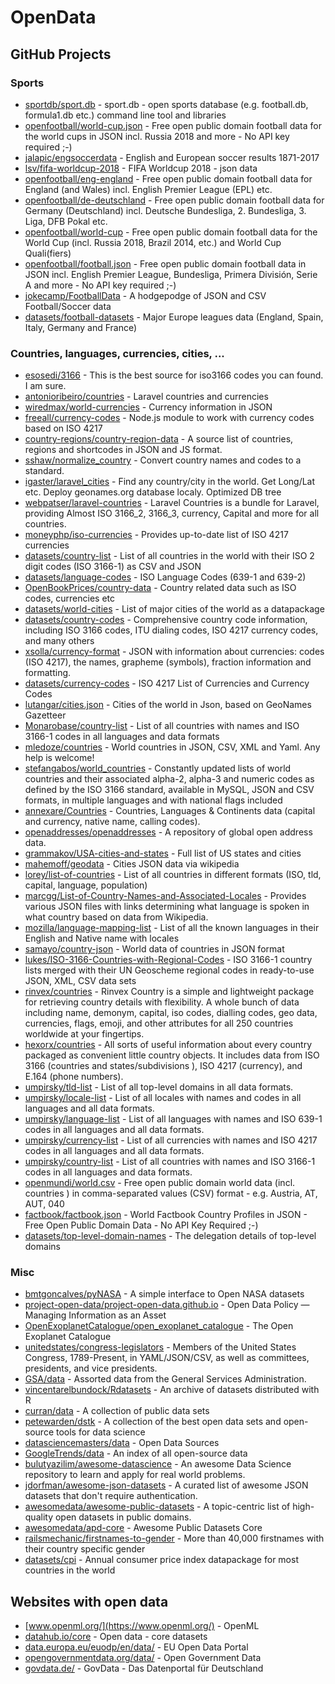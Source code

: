 # OpenData

## GitHub Projects

### Sports
* [sportdb/sport.db](https://github.com/sportdb/sport.db) - sport.db - open sports database (e.g. football.db, formula1.db etc.) command line tool and libraries 
* [openfootball/world-cup.json](https://github.com/openfootball/world-cup.json) - Free open public domain football data for the world cups in JSON incl. Russia 2018 and more - No API key required ;-) 
* [jalapic/engsoccerdata](https://github.com/jalapic/engsoccerdata) - English and European soccer results 1871-2017
* [lsv/fifa-worldcup-2018](https://github.com/lsv/fifa-worldcup-2018) - FIFA Worldcup 2018 - json data
* [openfootball/eng-england](https://github.com/openfootball/eng-england) - Free open public domain football data for England (and Wales) incl. English Premier League (EPL) etc.
* [openfootball/de-deutschland](https://github.com/openfootball/de-deutschland) - Free open public domain football data for Germany (Deutschland) incl. Deutsche Bundesliga, 2. Bundesliga, 3. Liga, DFB Pokal etc.
* [openfootball/world-cup](https://github.com/openfootball/world-cup) - Free open public domain football data for the World Cup (incl. Russia 2018, Brazil 2014, etc.) and World Cup Quali(fiers)
* [openfootball/football.json](https://github.com/openfootball/football.json) - Free open public domain football data in JSON incl. English Premier League, Bundesliga, Primera División, Serie A and more - No API key required ;-)
* [jokecamp/FootballData](https://github.com/jokecamp/FootballData) - A hodgepodge of JSON and CSV Football/Soccer data
* [datasets/football-datasets](https://github.com/datasets/football-datasets) - Major Europe leagues data (England, Spain, Italy, Germany and France)

### Countries, languages, currencies, cities, ...
* [esosedi/3166](https://github.com/esosedi/3166) - This is the best source for iso3166 codes you can found. I am sure. 
* [antonioribeiro/countries](https://github.com/antonioribeiro/countries) - Laravel countries and currencies
* [wiredmax/world-currencies](https://github.com/wiredmax/world-currencies) - Currency information in JSON
* [freeall/currency-codes](https://github.com/freeall/currency-codes) - Node.js module to work with currency codes based on ISO 4217
* [country-regions/country-region-data](https://github.com/country-regions/country-region-data) - A source list of countries, regions and shortcodes in JSON and JS format.
* [sshaw/normalize_country](https://github.com/sshaw/normalize_country) - Convert country names and codes to a standard.
* [igaster/laravel_cities](https://github.com/igaster/laravel_cities) - Find any country/city in the world. Get Long/Lat etc. Deploy geonames.org database localy. Optimized DB tree
* [webpatser/laravel-countries](https://github.com/webpatser/laravel-countries) - Laravel Countries is a bundle for Laravel, providing Almost ISO 3166_2, 3166_3, currency, Capital and more for all countries.
* [moneyphp/iso-currencies](https://github.com/moneyphp/iso-currencies) - Provides up-to-date list of ISO 4217 currencies
* [datasets/country-list](https://github.com/datasets/country-list) - List of all countries in the world with their ISO 2 digit codes (ISO 3166-1) as CSV and JSON
* [datasets/language-codes](https://github.com/datasets/language-codes) - ISO Language Codes (639-1 and 639-2)
* [OpenBookPrices/country-data](https://github.com/OpenBookPrices/country-data) - Country related data such as ISO codes, currencies etc
* [datasets/world-cities](https://github.com/datasets/world-cities) - List of major cities of the world as a datapackage
* [datasets/country-codes](https://github.com/datasets/country-codes) - Comprehensive country code information, including ISO 3166 codes, ITU dialing codes, ISO 4217 currency codes, and many others
* [xsolla/currency-format](https://github.com/xsolla/currency-format) - JSON with information about currencies: codes (ISO 4217), the names, grapheme (symbols), fraction information and formatting.
* [datasets/currency-codes](https://github.com/datasets/currency-codes) - ISO 4217 List of Currencies and Currency Codes
* [lutangar/cities.json](https://github.com/lutangar/cities.json) - Cities of the world in Json, based on GeoNames Gazetteer
* [Monarobase/country-list](https://github.com/Monarobase/country-list) - List of all countries with names and ISO 3166-1 codes in all languages and data formats
* [mledoze/countries](https://github.com/mledoze/countries) - World countries in JSON, CSV, XML and Yaml. Any help is welcome!
* [stefangabos/world_countries](https://github.com/stefangabos/world_countries) - Constantly updated lists of world countries and their associated alpha-2, alpha-3 and numeric codes as defined by the ISO 3166 standard, available in MySQL, JSON and CSV formats, in multiple languages and with national flags included
* [annexare/Countries](https://github.com/annexare/Countries) - Countries, Languages & Continents data (capital and currency, native name, calling codes).
* [openaddresses/openaddresses](https://github.com/openaddresses/openaddresses) - A repository of global open address data.
* [grammakov/USA-cities-and-states](https://github.com/grammakov/USA-cities-and-states) - Full list of US states and cities
* [mahemoff/geodata](https://github.com/mahemoff/geodata) - Cities JSON data via wikipedia
* [lorey/list-of-countries](https://github.com/lorey/list-of-countries) - List of all countries in different formats (ISO, tld, capital, language, population)
* [marcgg/List-of-Country-Names-and-Associated-Locales](https://github.com/marcgg/List-of-Country-Names-and-Associated-Locales) - Provides various JSON files with links determining what language is spoken in what country based on data from Wikipedia.
* [mozilla/language-mapping-list](https://github.com/mozilla/language-mapping-list) - List of all the known languages in their English and Native name with locales
* [samayo/country-json](https://github.com/samayo/country-json) - World data of countries in JSON format
* [lukes/ISO-3166-Countries-with-Regional-Codes](https://github.com/lukes/ISO-3166-Countries-with-Regional-Codes) - ISO 3166-1 country lists merged with their UN Geoscheme regional codes in ready-to-use JSON, XML, CSV data sets
* [rinvex/countries](https://github.com/rinvex/countries) - Rinvex Country is a simple and lightweight package for retrieving country details with flexibility. A whole bunch of data including name, demonym, capital, iso codes, dialling codes, geo data, currencies, flags, emoji, and other attributes for all 250 countries worldwide at your fingertips.
* [hexorx/countries](https://github.com/hexorx/countries) - All sorts of useful information about every country packaged as convenient little country objects. It includes data from ISO 3166 (countries and states/subdivisions ), ISO 4217 (currency), and E.164 (phone numbers).
* [umpirsky/tld-list](https://github.com/umpirsky/tld-list) - List of all top-level domains in all data formats.
* [umpirsky/locale-list](https://github.com/umpirsky/locale-list) - List of all locales with names and codes in all languages and all data formats.
* [umpirsky/language-list](https://github.com/umpirsky/language-list) - List of all languages with names and ISO 639-1 codes in all languages and all data formats.
* [umpirsky/currency-list](https://github.com/umpirsky/currency-list) - List of all currencies with names and ISO 4217 codes in all languages and all data formats.
* [umpirsky/country-list](https://github.com/umpirsky/country-list) - List of all countries with names and ISO 3166-1 codes in all languages and data formats.
* [openmundi/world.csv](https://github.com/openmundi/world.csv) - Free open public domain world data (incl. countries ) in comma-separated values (CSV) format - e.g. Austria, AT, AUT, 040 
* [factbook/factbook.json](https://github.com/factbook/factbook.json) - World Factbook Country Profiles in JSON - Free Open Public Domain Data - No API Key Required ;-)
* [datasets/top-level-domain-names](https://github.com/datasets/top-level-domain-names) - The delegation details of top-level domains

### Misc
* [bmtgoncalves/pyNASA](https://github.com/bmtgoncalves/pyNASA) - A simple interface to Open NASA datasets
* [project-open-data/project-open-data.github.io](https://github.com/project-open-data/project-open-data.github.io) - Open Data Policy — Managing Information as an Asset
* [OpenExoplanetCatalogue/open_exoplanet_catalogue](https://github.com/OpenExoplanetCatalogue/open_exoplanet_catalogue) - The Open Exoplanet Catalogue
* [unitedstates/congress-legislators](https://github.com/unitedstates/congress-legislators) - Members of the United States Congress, 1789-Present, in YAML/JSON/CSV, as well as committees, presidents, and vice presidents.
* [GSA/data](https://github.com/GSA/data) - Assorted data from the General Services Administration.
* [vincentarelbundock/Rdatasets](https://github.com/vincentarelbundock/Rdatasets) - An archive of datasets distributed with R
* [curran/data](https://github.com/curran/data) - A collection of public data sets
* [petewarden/dstk](https://github.com/petewarden/dstk) - A collection of the best open data sets and open-source tools for data science
* [datasciencemasters/data](https://github.com/datasciencemasters/data) - Open Data Sources
* [GoogleTrends/data](https://github.com/GoogleTrends/data) - An index of all open-source data
* [bulutyazilim/awesome-datascience](https://github.com/bulutyazilim/awesome-datascience) - An awesome Data Science repository to learn and apply for real world problems.
* [jdorfman/awesome-json-datasets](https://github.com/jdorfman/awesome-json-datasets) - A curated list of awesome JSON datasets that don't require authentication.
* [awesomedata/awesome-public-datasets](https://github.com/awesomedata/awesome-public-datasets) - A topic-centric list of high-quality open datasets in public domains.
* [awesomedata/apd-core](https://github.com/awesomedata/apd-core) - Awesome Public Datasets Core
* [railsmechanic/firstnames-to-gender](https://github.com/railsmechanic/firstnames-to-gender) - More than 40,000 firstnames with their country specific gender
* [datasets/cpi](https://github.com/datasets/cpi) - Annual consumer price index datapackage for most countries in the world

## Websites with open data
* [www.openml.org/](https://www.openml.org/) - OpenML
* [datahub.io/core](https://datahub.io/core) - Open data - core datasets
* [data.europa.eu/euodp/en/data/](http://data.europa.eu/euodp/en/data/) - EU Open Data Portal
* [opengovernmentdata.org/data/](https://opengovernmentdata.org/data/) - Open Government Data
* [govdata.de/](https://www.govdata.de/) - GovData - Das Datenportal für Deutschland
